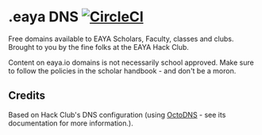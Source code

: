 # .eaya DNS [![CircleCI](https://circleci.com/gh/hackclub/dns.svg?style=svg)](https://circleci.com/gh/hackclub/dns)

Free domains available to EAYA Scholars, Faculty, classes and clubs. Brought to you by the fine folks at the EAYA Hack Club.

Content on eaya.io domains is not necessarily school approved. Make sure to follow the policies in the scholar handbook - and don't be a moron.

## Credits

Based on Hack Club's DNS configuration (using [OctoDNS](https://github.com/github/octodns) - see its documentation for more information.).
